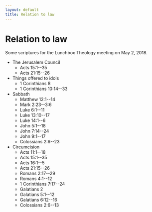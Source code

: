 ```yaml
---
layout: default
title: Relation to law
---
```


Relation to law
===============

Some scriptures for the Lunchbox Theology meeting on May 2, 2018.

* The Jerusalem Council
  * Acts 15:1--35
  * Acts 21:15--26
* Things offered to idols
  * 1 Corinthians 8
  * 1 Corinthians 10:14--33
* Sabbath
  * Matthew 12:1--14
  * Mark 2:23--3:6
  * Luke 6:1--11
  * Luke 13:10--17
  * Luke 14:1--6
  * John 5:1--18
  * John 7:14--24
  * John 9:1--17
  * Colossians 2:6--23
* Circumcision
  * Acts 11:1--18
  * Acts 15:1--35
  * Acts 16:1--5
  * Acts 21:15--26
  * Romans 2:17--29
  * Romans 4:1--12
  * 1 Corinthians 7:17--24
  * Galatians 2
  * Galatians 5:1--12
  * Galatians 6:12--16
  * Colossians 2:6--13
